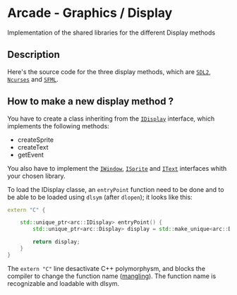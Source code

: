 # Arcade - Graphics / Display
Implementation of the shared libraries for the different Display methods

## Description
Here's the source code for the three display methods, which are [`SDL2`](https://wiki.libsdl.org/SDL2/FrontPage), [`Ncurses`](https://tldp.org/HOWTO/NCURSES-Programming-HOWTO/) and [`SFML`](https://www.sfml-dev.org/).

## How to make a new display method ?
You have to create a class inheriting from the [`IDisplay`](https://github.com/Lukacms/Arcade/blob/main/Core/include/arcade/interfaces/IDisplay.hh) interface, which implements the following methods:
* createSprite
* createText
* getEvent

You also have to implement the [`IWindow`](https://github.com/Lukacms/Arcade/blob/main/Core/include/arcade/interfaces/IWindow.hh), [`ISprite`](https://github.com/Lukacms/Arcade/blob/main/Core/include/arcade/interfaces/ISprite.hh) and [`IText`](https://github.com/Lukacms/Arcade/blob/main/Core/include/arcade/interfaces/IText.hh) interfaces whith your chosen library.


To load the IDisplay classe, an `entryPoint` function need to be done and to be able to be loaded using `dlsym` (after `dlopen`); it looks like this:
```c++
extern "C" {

    std::unique_ptr<arc::IDisplay> entryPoint() {
        std::unique_ptr<arc::Display> display = std::make_unique<arc::Display>();

        return display;
    }
}
```
The `extern "C"` line desactivate C++ polymorphysm, and blocks the compiler to change the function name ([mangling](https://www.ibm.com/docs/en/i/7.3?topic=linkage-name-mangling-c-only)). The function name is recognizable and loadable with dlsym.
